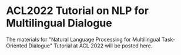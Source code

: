 # ACL2022 Tutorial on NLP for Multilingual Dialogue


The materials for "Natural Language Processing for Multilingual Task-Oriented Dialogue" Tutorial at ACL 2022 will be posted here.
